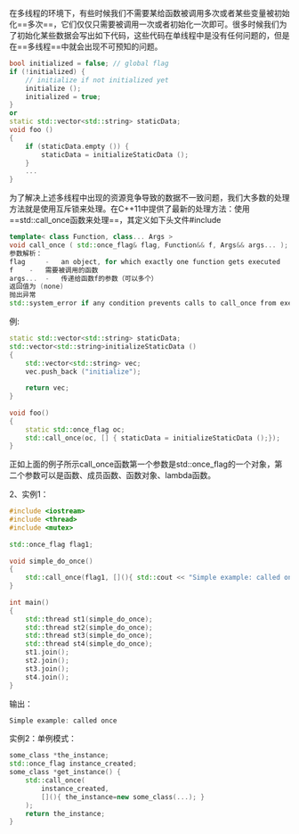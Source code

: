 在多线程的环境下，有些时候我们不需要某给函数被调用多次或者某些变量被初始化==多次==，它们仅仅只需要被调用一次或者初始化一次即可。很多时候我们为了初始化某些数据会写出如下代码，这些代码在单线程中是没有任何问题的，但是在==多线程==中就会出现不可预知的问题。

```cpp
bool initialized = false; // global flag
if (!initialized) {
    // initialize if not initialized yet
    initialize ();
    initialized = true;
}
or
static std::vector<std::string> staticData;
void foo ()
{
    if (staticData.empty ()) {
        staticData = initializeStaticData ();
    }
    ...
}
```

​    为了解决上述多线程中出现的资源竞争导致的数据不一致问题，我们大多数的处理方法就是使用互斥锁来处理。在C++11中提供了最新的处理方法：使用==std::call_once函数来处理==，其定义如下头文件#include<mutex>

```cpp
template< class Function, class... Args >
void call_once ( std::once_flag& flag, Function&& f, Args&& args... );
参数解析：
flag     -	 an object, for which exactly one function gets executed
f	 -	 需要被调用的函数
args...  -	 传递给函数f的参数（可以多个）
返回值为 (none)
抛出异常
std::system_error if any condition prevents calls to call_once from executing as specified any exception thrown by f
```

例:

```cpp
static std::vector<std::string> staticData;
std::vector<std::string>initializeStaticData ()
{
    std::vector<std::string> vec;
    vec.push_back ("initialize");
 
    return vec;
}
 
void foo()
{
    static std::once_flag oc;
    std::call_once(oc, [] { staticData = initializeStaticData ();});
}
```

​    正如上面的例子所示call_once函数第一个参数是std::once_flag的一个对象，第二个参数可以是函数、成员函数、函数对象、lambda函数。

2、实例1：

```cpp
#include <iostream>
#include <thread>
#include <mutex>
 
std::once_flag flag1;
 
void simple_do_once()
{
    std::call_once(flag1, [](){ std::cout << "Simple example: called once\n"; });
}
 
int main()
{
    std::thread st1(simple_do_once);
    std::thread st2(simple_do_once);
    std::thread st3(simple_do_once);
    std::thread st4(simple_do_once);
    st1.join();
    st2.join();
    st3.join();
    st4.join();
}
```

输出：

```cpp
Simple example: called once
```

实例2：单例模式：

```cpp
some_class *the_instance;
std::once_flag instance_created;
some_class *get_instance() {
    std::call_once(
        instance_created,
        [](){ the_instance=new some_class(...); }
    );
    return the_instance;
}
```